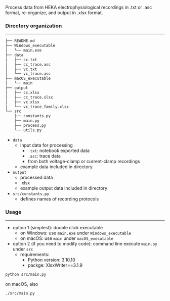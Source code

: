 Process data from HEKA electrophysiological recordings in .txt or .asc format, re-organize, and output in .xlsx format.

### Directory organization
---
```bash
├── README.md
├── Windows_executable
│   └── main.exe
├── data
│   ├── cc.txt
│   ├── cc_trace.asc
│   ├── vc.txt
│   └── vc_trace.asc
├── macOS_executable
│   └── main
├── output
│   ├── cc.xlsx
│   ├── cc_trace.xlsx
│   ├── vc.xlsx
│   └── vc_trace_family.xlsx
└── src
    ├── constants.py
    ├── main.py
    ├── process.py
    └── utils.py
```

* ```data```
  * input data for processing
    * ```.txt```: notebook exported data
    * ```.asc```: trace data
    * from both voltage-clamp or current-clamp recordings
  * example data included in directory
* ```output```
  * processed data
  * .xlsx
  * example output data included in directory
* ```src/constants.py```
  * defines names of recording protocols

### Usage
-----
* option 1 (simplest): double click executable
  * on Windows: use ```main.exe``` under ```Windows_executable```
  * on macOS: use ```main``` under ```macOS_executable```
* option 2 (if you need to modify code): command line execute ```main.py``` under ```src```
  * requirements:
    * Python version: 3.10.10
    * packge: XlsxWriter==3.1.9
```bash
python src/main.py
```
on macOS, also
```bash
./src/main.py
```